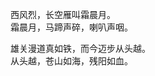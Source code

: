 <p class="has-line-data" data-line-start="2" data-line-end="4">西风烈，长空雁叫霜晨月。<br>
霜晨月，马蹄声碎，喇叭声咽。</p>
<p class="has-line-data" data-line-start="5" data-line-end="7">雄关漫道真如铁，而今迈步从头越。<br>
从头越，苍山如海，残阳如血。</p>
